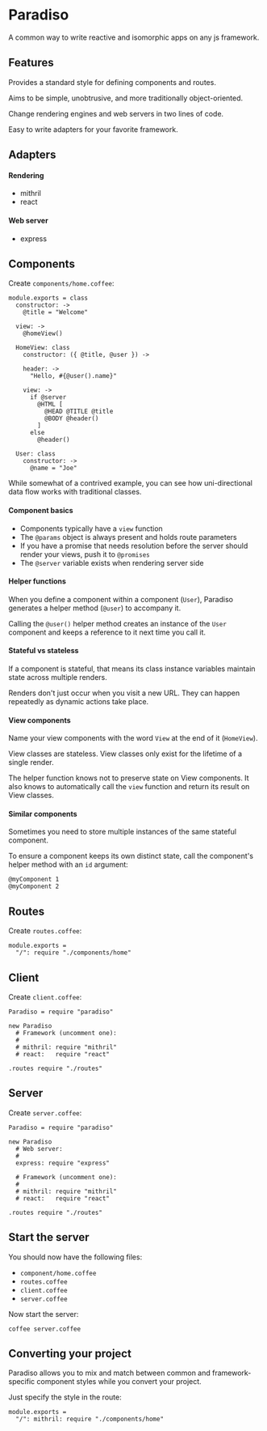 # Paradiso

A common way to write reactive and isomorphic apps on any js framework.

## Features

Provides a standard style for defining components and routes.

Aims to be simple, unobtrusive, and more traditionally object-oriented.

Change rendering engines and web servers in two lines of code.

Easy to write adapters for your favorite framework.

## Adapters

#### Rendering

* mithril
* react

#### Web server

* express

## Components

Create `components/home.coffee`:

    module.exports = class
      constructor: ->
        @title = "Welcome"

      view: ->
        @homeView()

      HomeView: class
        constructor: ({ @title, @user }) ->

        header: ->
          "Hello, #{@user().name}"
        
        view: ->
          if @server
            @HTML [
              @HEAD @TITLE @title
              @BODY @header()
            ]
          else
            @header()

      User: class
        constructor: ->
          @name = "Joe"

While somewhat of a contrived example, you can see how uni-directional data flow works with traditional classes.

#### Component basics

* Components typically have a `view` function
* The `@params` object is always present and holds route parameters
* If you have a promise that needs resolution before the server should render your views, push it to `@promises`
* The `@server` variable exists when rendering server side

#### Helper functions

When you define a component within a component (`User`), Paradiso generates a helper method (`@user`) to accompany it.

Calling the `@user()` helper method creates an instance of the `User` component and keeps a reference to it next time you call it.

#### Stateful vs stateless

If a component is stateful, that means its class instance variables maintain state across multiple renders.

Renders don't just occur when you visit a new URL. They can happen repeatedly as dynamic actions take place.

#### View components

Name your view components with the word `View` at the end of it (`HomeView`).

View classes are stateless. View classes only exist for the lifetime of a single render.

The helper function knows not to preserve state on View components. It also knows to automatically call the `view` function and return its result on View classes.

#### Similar components

Sometimes you need to store multiple instances of the same stateful component.

To ensure a component keeps its own distinct state, call the component's helper method with an `id` argument:

    @myComponent 1
    @myComponent 2

## Routes

Create `routes.coffee`:

    module.exports =
      "/": require "./components/home"

## Client

Create `client.coffee`:

    Paradiso = require "paradiso"

    new Paradiso
      # Framework (uncomment one):
      #
      # mithril: require "mithril"
      # react:   require "react"

    .routes require "./routes"

## Server

Create `server.coffee`:

    Paradiso = require "paradiso"

    new Paradiso
      # Web server:
      #
      express: require "express"

      # Framework (uncomment one):
      #
      # mithril: require "mithril"
      # react:   require "react"

    .routes require "./routes"

## Start the server

You should now have the following files:

* `component/home.coffee`
* `routes.coffee`
* `client.coffee`
* `server.coffee`

Now start the server:

    coffee server.coffee

## Converting your project

Paradiso allows you to mix and match between common and framework-specific component styles while you convert your project.

Just specify the style in the route:

    module.exports =
      "/": mithril: require "./components/home"
